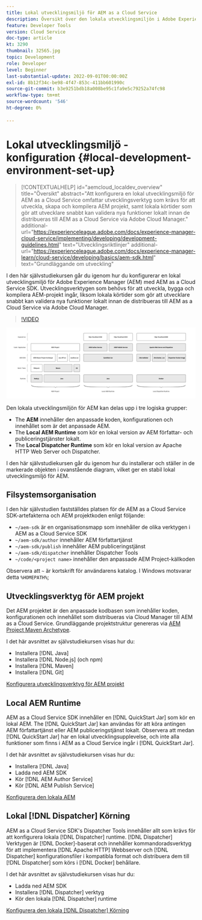 ```yaml
---
title: Lokal utvecklingsmiljö för AEM as a Cloud Service
description: Översikt över den lokala utvecklingsmiljön i Adobe Experience Manager (AEM).
feature: Developer Tools
version: Cloud Service
doc-type: article
kt: 3290
thumbnail: 32565.jpg
topic: Development
role: Developer
level: Beginner
last-substantial-update: 2022-09-01T00:00:00Z
exl-id: 8b12f34c-be98-4f47-853c-411bb601990c
source-git-commit: b3e9251bdb18a008be95c1fa9e5c79252a74fc98
workflow-type: tm+mt
source-wordcount: '546'
ht-degree: 0%

---
```


# Lokal utvecklingsmiljö - konfiguration {#local-development-environment-set-up}

>[!CONTEXTUALHELP]
>id="aemcloud_localdev_overview"
>title="Översikt"
>abstract="Att konfigurera en lokal utvecklingsmiljö för AEM as a Cloud Service omfattar utvecklingsverktyg som krävs för att utveckla, skapa och kompilera AEM projekt, samt lokala körtider som gör att utvecklare snabbt kan validera nya funktioner lokalt innan de distribueras till AEM as a Cloud Service via Adobe Cloud Manager."
>additional-url="https://experienceleague.adobe.com/docs/experience-manager-cloud-service/implementing/developing/development-guidelines.html" text="Utvecklingsriktlinjer"
>additional-url="https://experienceleague.adobe.com/docs/experience-manager-learn/cloud-service/developing/basics/aem-sdk.html" text="Grundläggande om utveckling"

I den här självstudiekursen går du igenom hur du konfigurerar en lokal utvecklingsmiljö för Adobe Experience Manager (AEM) med AEM as a Cloud Service SDK. Utvecklingsverktygen som behövs för att utveckla, bygga och kompilera AEM-projekt ingår, liksom lokala körtider som gör att utvecklare snabbt kan validera nya funktioner lokalt innan de distribueras till AEM as a Cloud Service via Adobe Cloud Manager.

>[!VIDEO](https://video.tv.adobe.com/v/32565?quality=12&learn=on)

![AEM as a Cloud Service Local Development Environment Technology Stack](./assets/overview/aem-sdk-technology-stack.png)

Den lokala utvecklingsmiljön för AEM kan delas upp i tre logiska grupper:

+ The __AEM__ innehåller den anpassade koden, konfigurationen och innehållet som är det anpassade AEM.
+ The __Local AEM Runtime__ som kör en lokal version av AEM författar- och publiceringstjänster lokalt.
+ The __Local Dispatcher Runtime__ som kör en lokal version av Apache HTTP Web Server och Dispatcher.

I den här självstudiekursen går du igenom hur du installerar och ställer in de markerade objekten i ovanstående diagram, vilket ger en stabil lokal utvecklingsmiljö för AEM.

## Filsystemsorganisation

I den här självstudien fastställdes platsen för de AEM as a Cloud Service SDK-artefakterna och AEM projektkoden enligt följande:

+ `~/aem-sdk` är en organisationsmapp som innehåller de olika verktygen i AEM as a Cloud Service SDK
+ `~/aem-sdk/author` innehåller AEM författartjänst
+ `~/aem-sdk/publish` innehåller AEM publiceringstjänst
+ `~/aem-sdk/dispatcher` innehåller Dispatcher Tools
+ `~/code/<project name>` innehåller den anpassade AEM Project-källkoden

Observera att `~` är kortskrift för användarens katalog. I Windows motsvarar detta `%HOMEPATH%`;

## Utvecklingsverktyg för AEM projekt

Det AEM projektet är den anpassade kodbasen som innehåller koden, konfigurationen och innehållet som distribueras via Cloud Manager till AEM as a Cloud Service. Grundläggande projektstruktur genereras via [AEM Project Maven Archetype](https://github.com/adobe/aem-project-archetype).

I det här avsnittet av självstudiekursen visas hur du:

+ Installera [!DNL Java]
+ Installera [!DNL Node.js] (och npm)
+ Installera [!DNL Maven]
+ Installera [!DNL Git]

[Konfigurera utvecklingsverktyg för AEM projekt](./development-tools.md)

## Local AEM Runtime

AEM as a Cloud Service SDK innehåller en [!DNL QuickStart Jar] som kör en lokal AEM. The [!DNL QuickStart Jar] kan användas för att köra antingen AEM författartjänst eller AEM publiceringstjänst lokalt. Observera att medan [!DNL QuickStart Jar] har en lokal utvecklingsupplevelse, och inte alla funktioner som finns i AEM as a Cloud Service ingår i [!DNL QuickStart Jar].

I det här avsnittet av självstudiekursen visas hur du:

+ Installera [!DNL Java]
+ Ladda ned AEM SDK
+ Kör [!DNL AEM Author Service]
+ Kör [!DNL AEM Publish Service]

[Konfigurera den lokala AEM](./aem-runtime.md)

## Lokal [!DNL Dispatcher] Körning

AEM as a Cloud Service SDK&#39;s Dispatcher Tools innehåller allt som krävs för att konfigurera lokala [!DNL Dispatcher] runtime. [!DNL Dispatcher] Verktygen är [!DNL Docker]-baserat och innehåller kommandoradsverktyg för att implementera [!DNL Apache HTTP] Webbserver och [!DNL Dispatcher] konfigurationsfiler i kompatibla format och distribuera dem till [!DNL Dispatcher] som körs i [!DNL Docker] behållare.

I det här avsnittet av självstudiekursen visas hur du:

+ Ladda ned AEM SDK
+ Installera [!DNL Dispatcher] verktyg
+ Kör den lokala [!DNL Dispatcher] runtime

[Konfigurera den lokala [!DNL Dispatcher] Körning](./dispatcher-tools.md)
